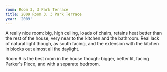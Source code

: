 ```yaml
---
room: Room 3, 3 Park Terrace
title: 2009 Room 3, 3 Park Terrace
year: '2009'
---
```


A really nice room: big, high celling, loads of chairs, retains heat better than the rest of the house, very near to the kitchen and the bathroom. Real lack of natural light though, as south facing, and the extension with the kitchen in blocks out almost all the daylight.

Room 6 is the best room in the house though: bigger, better lit, facing Parker's Piece, and with a separate bedroom.